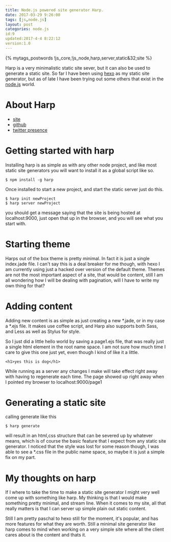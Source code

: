 ```yaml
---
title: Node.js powered site generator Harp.
date: 2017-03-29 9:26:00
tags: [js,node.js]
layout: post
categories: node.js
id:9
updated:2017-4-4 8:22:12
version:1.0
---
```


{% mytags_postwords !js_core,!js_node,harp,server,static&32;site %}

Harp is a very minimalistic static site sever, but it can also be used to generate a static site. So far I have been using [hexo](https://hexo.io) as my static site generator, but as of late I have been trying out some others that exist in the [node.js](https://nodejs.org/en/) world.

<!-- more -->

# About Harp

* [site](http://harpjs.com/)
* [github](https://github.com/sintaxi/harp)
* [twitter presence](https://twitter.com/harpwebserver)

# Getting started with harp

Installing harp is as simple as with any other node project, and like most static site generators you will want to install it as a global script like so.

```
$ npm install -g harp
```

Once installed to start a new project, and start the static server just do this.

```
$ harp init newProject
$ harp server newProject
```

you should get a message saying that the site is being hosted at localhost:9000, just open that up in the browser, and you will see what you start with.

# Starting theme

Harps out of the box theme is pretty minimal. In fact it is just a single index.jade file. I can't say this is a deal breaker for me though, with hexo I am currently using just a hacked over version of the default theme. Themes are not the most important aspect of a site, that would be content, still I am all wondering how I will be dealing with pagination, will I have to write my own thing for that?

# Adding content

Adding new content is as simple as just creating a new *.jade, or in my case a *.ejs file. It makes use coffee script, and Harp also supports both Sass, and Less as well as Stylus for style. 

So I just did a little hello world by saving a page1.ejs file, that was really just a single html element in the root name space. I am not sure how much time I care to give this one just yet, even though I kind of like it a little.

```
<h1>yes this is dog</h1>
```

While running as a server any changes I make will take effect right away with having to regenerate each time. The page showed up right away when I pointed my browser to localhost:9000/page1

# Generating a static site

calling generate like this

```
$ harp generate
```

will result in an html,css structure that can be severed up by whatever means, which is of course the basic feature that I expect from any static site generator. I noticed that the style was lost for some reason though, I was able to see a *.css file in the public name space, so maybe it is just a simple fix on my part.

# My thoughts on harp

If I where to take the time to make a static site generator I might very well come up with something like harp. My thinking is that I would make something pretty minimal, and stream line. When it comes to my site, all that really matters is that I can server up simple plain out static content.

Still I am pretty paschal to hexo still for the moment, it's popular, and has more features for what they are worth. Still a minimal site generator like harp comes to mind when working on a very simple site where all the client cares about is the content and thats it.